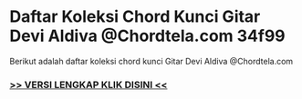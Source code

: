 
 # Daftar Koleksi Chord  Kunci Gitar Devi Aldiva @Chordtela.com 34f99


Berikut adalah daftar koleksi chord  kunci Gitar Devi Aldiva @Chordtela.com

###  <a href="https://shortlighzx.web.app?sq=Daftar Koleksi Chord  Kunci Gitar Devi Aldiva @Chordtela.com"> >> VERSI LENGKAP KLIK DISINI << </a>
